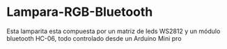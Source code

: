 # Lampara-RGB-Bluetooth
Esta lamparita esta compuesta por un matriz de leds WS2812 y un módulo bluetooth HC-06, todo controlado desde un Arduino Mini pro
